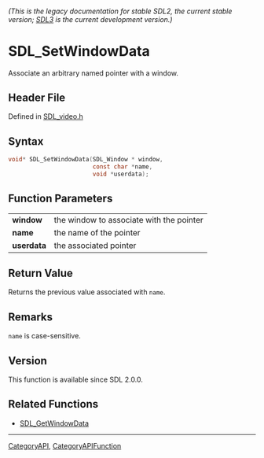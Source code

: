 ###### (This is the legacy documentation for stable SDL2, the current stable version; [SDL3](https://wiki.libsdl.org/SDL3/) is the current development version.)
# SDL_SetWindowData

Associate an arbitrary named pointer with a window.

## Header File

Defined in [SDL_video.h](https://github.com/libsdl-org/SDL/blob/SDL2/include/SDL_video.h)

## Syntax

```c
void* SDL_SetWindowData(SDL_Window * window,
                        const char *name,
                        void *userdata);

```

## Function Parameters

|                  |                                          |
| ---------------- | ---------------------------------------- |
| **window**       | the window to associate with the pointer |
| **name**         | the name of the pointer                  |
| **userdata**     | the associated pointer                   |

## Return Value

Returns the previous value associated with `name`.

## Remarks

`name` is case-sensitive.

## Version

This function is available since SDL 2.0.0.

## Related Functions

* [SDL_GetWindowData](SDL_GetWindowData)

----
[CategoryAPI](CategoryAPI), [CategoryAPIFunction](CategoryAPIFunction)


